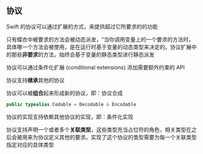 ## 协议

Swift 的协议可以通过扩展的方式，来提供超过它所要求的的功能

只有蝶衣中被要求的方法会被动态派发，“当你调用变量上的一个要求的方法时，具体哪一个方法会被使用，是在运行时基于变量的动态类型来决定的。协议扩展中的那些**非要求**的方法，始终会基于变量的静态类型进行静态派发

协议可以通过条件化扩展 (conditional extensions) 添加需要额外约束的 API

协议支持**继承**其他的协议

协议可以被**组合**起来形成新的协议，即：协议合成

```swift
public typealias Codable = Decodable & Encodable
```

协议的实现支持依赖其他协议的实现，即：条件化实现

协议支持声明一个或者多个**关联类型**，这些类型充当占位符的角色，相关类型在之后会被用来为协议定义其他的要求。实现了这个协议的类型需要为每一个关联类型指定对应的具体类型

